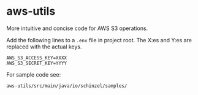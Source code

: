 # aws-utils
More intuitive and concise code for AWS S3 operations.

Add the following lines to a `.env` file in project root. 
The X:es and Y:es are replaced with the actual keys.

```
AWS_S3_ACCESS_KEY=XXXX
AWS_S3_SECRET_KEY=YYYY
```

For sample code see:

`aws-utils/src/main/java/io/schinzel/samples/`
